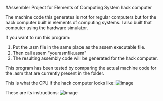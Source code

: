 #Assembler Project for Elements of Computing System hack computer

The machine code this generates is not for regular computers but for the hack computer built in elements of computing systems.
I also built that computer using the hardware simulator. 

If you want to run this program:
1. Put the .asm file in the same place as the assem executable file.
2. Then call assem "yourasmfile.asm"
3. The resulting assembly code will be generated for the hack computer.

This program has been tested by comparing the actual machine code for the .asm that are currently present in the folder.
   
This is what the CPU if the hack computer looks like:
![image](https://github.com/user-attachments/assets/4d3cfee2-c4df-49fb-895d-3788e8c885fe)

These are its instructions:
![image](https://github.com/user-attachments/assets/675d3812-5cd9-49e6-a27d-a92605ed1f69)
